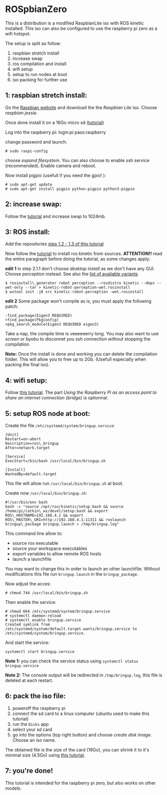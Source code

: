 ROSpbianZero
============

This is a distribution is a modified RaspbianLite iso with ROS kinetic installed. This iso can also be configured to use the raspberry pi zero as a wifi hotspot.

The setup is split as follow:

1. raspbian stretch install
2. increase swap
3. ros compilation and install
4. wifi setup
5. setup to run nodes at boot
6. iso packing for further use

1: raspbian stretch install:
----------------------------

Go the [Raspbian website](https://www.raspberrypi.org/downloads/raspbian/) and download the the *Raspbian Lite* iso. Choose *raspbian jessie*.

Once done install it on a 16Go micro sd  ([tutorial](https://tutorials.ubuntu.com/tutorial/tutorial-create-a-usb-stick-on-ubuntu#0))

Log into the raspberry pi:
  login:pi
  pass:raspberry

change password and launch:
```
# sudo raspi-config
```
choose *expand filesystem*. You can also choose to enable ssh service (recommended). Enable camera and reboot.

Now install pigpio (usefull if you need the gpio! ):
```
# sudo apt-get update
# sudo apt-get install pigpio python-pigpio python3-pigpio
```

2: increase swap:
-----------------

Follow the [tutorial](https://wpitchoune.net/tricks/raspberry_pi3_increase_swap_size.html) and increase swap to 1024mb.

3: ROS install:
---------------

Add the repositories [step 1.2 - 1.3 of this tutorial](http://wiki.ros.org/kinetic/Installation/Ubuntu#Installation.2BAC8-Ubuntu.2BAC8-Sources.Setup_your_sources.list)

Now follow the [tutorial](http://wiki.ros.org/kinetic/Installation/Source) to install ros kinetic from sources. **ATTENTION!!** read the entire paragraph before doing the tutorial, as some changes apply:

**edit 1**
in step 2.1.1 don't choose *desktop install* as we don't have any GUI. Choose *perception* instead. See also the [list of available variants](http://www.ros.org/reps/rep-0131.html#variants)
```
$ rosinstall\_generator robot perception --rosdistro kinetic --deps --wet-only --tar > kinetic-robot-perception-wet.rosinstall
$ wstool init -j8 src kinetic-robot-perception -wet.rosinstall
```


**edit 2**
Some package won't compile as is, you must apply the following patch:

```
-find_package(Eigen3 REQUIRED)
+find_package(PkgConfig)
+pkg_search_module(Eigen3 REQUIRED eigen3)
```  

Take a nap, the compile time is veeeeeerry long. You may also want to use *screen* or *byobu* to disconnet you ssh connection without stopping the compilation.

**Note:** Once the install is done and working you can delete the compilation folder. This will allow you to free up to 2Gb. (Usefull especially when packing the final iso).

4: wifi setup:
--------------

Follow [this tutorial](https://www.raspberrypi.org/documentation/configuration/wireless/access-point.md). The part *Using the Raspberry Pi as an access point to share an internet connection (bridge)* is optionnal.

5: setup ROS node at boot:
--------------------------

Create the file `/etc/systemd/system/bringup.service`:
```
[Unit]
Restart=on-abort
Description=ros\_bringup
After=network.target
  
[Service]
ExecStart=/bin/bash /usr/local/bin/bringup.sh

[Install]
WantedBy=default.target
```
This file will allow run `/usr/local/bin/bringup.sh` at boot.

Create now `/usr/local/bin/bringup.sh`:
```
#!/usr/bin/env bash
bash -c "source /opt/ros/kinetic/setup.bash && source /home/pi/catkin\_ws/devel/setup.bash && export ROS\_HOSTNAME=192.168.4.1 && export ROS\_MASTER\_URI=http://192.168.4.1:11311 && roslaunch bringup\_package bringup.launch > /tmp/bringup.log"
```

This command line allow to:
 - source ros executable
 - source your workspace executables
 - export variables to allow remote  ROS hosts
 - launch a launchfile

You may want to change this in order to launch an other launchfile. Without modifications this file run `bringup.launch` in the `bringup_package`.

Now adjust the acces:
```
# chmod 744 /usr/local/bin/bringup.sh
```

Then enable the service:
```
# chmod 664 /etc/systemd/system/bringup.service
# systemctl daemon-reload
# systemctl enable bringup.service
Created symlink from /etc/systemd/system/default.target.wants/bringup.service to /etc/systemd/system/bringup.service.
```

And start the service:
```
systemctl start bringup.service
```

**Note 1:** you can check the service status using `systemctl status bringup.service`

**Note 2:** The console output will be redirected in `/tmp/bringup.log`, this file is deleted at each restart.

6: pack the iso file:
---------------------

 1. poweroff the raspberry pi
 2. connect the sd card to a linux computer (ubuntu used to make this tutorial)
 3. run the `Disks` app
 4. select your sd card
 5. go into the options (top right button) and choose *create disk image*. Choose an iso name.

The obtained file is the size of the card (16Go), you can shrink it to it's minimal size (4.5Go) using [this tutorial](https://softwarebakery.com/shrinking-images-on-linux).

7: you're done!
---------------

This tutorial is intended for the raspberry pi zero, but also works on other models.
